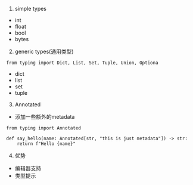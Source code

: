 1. simple types
* int
* float
* bool
* bytes
2. generic types(通用类型)
```
from typing import Dict, List, Set, Tuple, Union, Optiona
```
* dict
* list
* set
* tuple
3. Annotated
* 添加一些额外的metadata
```
from typing import Annotated

def say_hello(name: Annotated[str, "this is just metadata"]) -> str:
    return f"Hello {name}"
```
4. 优势
* 编辑器支持
* 类型提示
